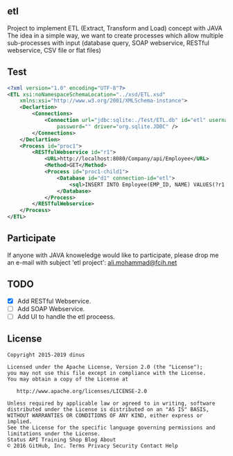 ## etl

Project to implement ETL (Extract, Transform and Load) concept with JAVA The idea in a simple way, we want to create processes which allow multiple sub-processes with input (database query, SOAP webservice, RESTful webservice, CSV file or flat files)

## Test

```xml
<?xml version="1.0" encoding="UTF-8"?>
<ETL xsi:noNamespaceSchemaLocation="../xsd/ETL.xsd"
	xmlns:xsi="http://www.w3.org/2001/XMLSchema-instance">
	<Declartion>
		<Connections>
			<Connection url="jdbc:sqlite:./Test/ETL.db" id="etl" username=""
				password="" driver="org.sqlite.JDBC" />
		</Connections>
	</Declartion>
	<Process id="proc1">
		<RESTfulWebservice id="r1">
			<URL>http://localhost:8080/Company/api/Employee</URL>
			<Method>GET</Method>
			<Process id="proc1-child1">
				<Database id="d1" connection-id="etl">
					<sql>INSERT INTO Employee(EMP_ID, NAME) VALUES(?r1./Employees/Employee/ID, '?r1./Employees/Employee/Name')</sql>
				</Database>
			</Process>
		</RESTfulWebservice>
	</Process>
</ETL>

```

## Participate

If anyone with JAVA knoweledge would like to participate, please drop me an e-mail with subject 'etl project': ali.mohammad@fcih.net

## TODO

- [x] Add RESTful Webservice.
- [ ] Add SOAP Webservice.
- [ ] Add UI to handle the etl proceess.

## License

```
Copyright 2015-2019 dinus

Licensed under the Apache License, Version 2.0 (the "License");
you may not use this file except in compliance with the License.
You may obtain a copy of the License at

   http://www.apache.org/licenses/LICENSE-2.0

Unless required by applicable law or agreed to in writing, software
distributed under the License is distributed on an "AS IS" BASIS,
WITHOUT WARRANTIES OR CONDITIONS OF ANY KIND, either express or implied.
See the License for the specific language governing permissions and
limitations under the License.
Status API Training Shop Blog About
© 2016 GitHub, Inc. Terms Privacy Security Contact Help
```

